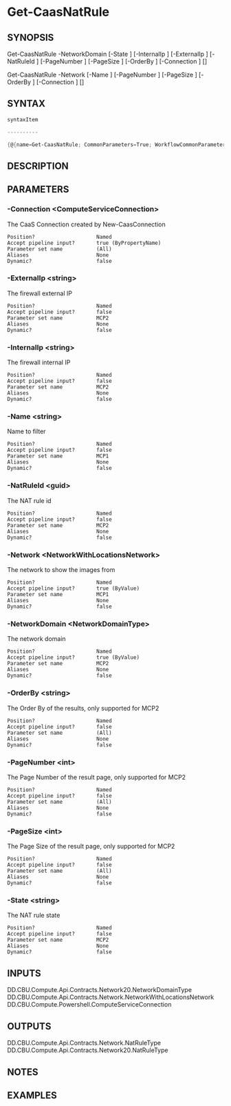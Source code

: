 ﻿Get-CaasNatRule
===================

## SYNOPSIS

Get-CaasNatRule -NetworkDomain <NetworkDomainType> [-State <string>] [-InternalIp <string>] [-ExternalIp <string>] [-NatRuleId <guid>] [-PageNumber <int>] [-PageSize <int>] [-OrderBy <string>] [-Connection <ComputeServiceConnection>] [<CommonParameters>]

Get-CaasNatRule -Network <NetworkWithLocationsNetwork> [-Name <string>] [-PageNumber <int>] [-PageSize <int>] [-OrderBy <string>] [-Connection <ComputeServiceConnection>] [<CommonParameters>]


## SYNTAX
```powershell
syntaxItem                                                                                                                                                                                                            

----------                                                                                                                                                                                                            

{@{name=Get-CaasNatRule; CommonParameters=True; WorkflowCommonParameters=False; parameter=System.Object[]}, @{name=Get-CaasNatRule; CommonParameters=True; WorkflowCommonParameters=False; parameter=System.Object[]}}
```

## DESCRIPTION


## PARAMETERS
### -Connection &lt;ComputeServiceConnection&gt;
The CaaS Connection created by New-CaasConnection
```
Position?                    Named
Accept pipeline input?       true (ByPropertyName)
Parameter set name           (All)
Aliases                      None
Dynamic?                     false
```
 
### -ExternalIp &lt;string&gt;
The firewall external IP
```
Position?                    Named
Accept pipeline input?       false
Parameter set name           MCP2
Aliases                      None
Dynamic?                     false
```
 
### -InternalIp &lt;string&gt;
The firewall internal IP
```
Position?                    Named
Accept pipeline input?       false
Parameter set name           MCP2
Aliases                      None
Dynamic?                     false
```
 
### -Name &lt;string&gt;
Name to filter
```
Position?                    Named
Accept pipeline input?       false
Parameter set name           MCP1
Aliases                      None
Dynamic?                     false
```
 
### -NatRuleId &lt;guid&gt;
The NAT rule id
```
Position?                    Named
Accept pipeline input?       false
Parameter set name           MCP2
Aliases                      None
Dynamic?                     false
```
 
### -Network &lt;NetworkWithLocationsNetwork&gt;
The network to show the images from
```
Position?                    Named
Accept pipeline input?       true (ByValue)
Parameter set name           MCP1
Aliases                      None
Dynamic?                     false
```
 
### -NetworkDomain &lt;NetworkDomainType&gt;
The network domain
```
Position?                    Named
Accept pipeline input?       true (ByValue)
Parameter set name           MCP2
Aliases                      None
Dynamic?                     false
```
 
### -OrderBy &lt;string&gt;
The Order By of the results, only supported for MCP2
```
Position?                    Named
Accept pipeline input?       false
Parameter set name           (All)
Aliases                      None
Dynamic?                     false
```
 
### -PageNumber &lt;int&gt;
The Page Number of the result page, only supported for MCP2
```
Position?                    Named
Accept pipeline input?       false
Parameter set name           (All)
Aliases                      None
Dynamic?                     false
```
 
### -PageSize &lt;int&gt;
The Page Size of the result page, only supported for MCP2
```
Position?                    Named
Accept pipeline input?       false
Parameter set name           (All)
Aliases                      None
Dynamic?                     false
```
 
### -State &lt;string&gt;
The NAT rule state
```
Position?                    Named
Accept pipeline input?       false
Parameter set name           MCP2
Aliases                      None
Dynamic?                     false
```

## INPUTS
DD.CBU.Compute.Api.Contracts.Network20.NetworkDomainType
DD.CBU.Compute.Api.Contracts.Network.NetworkWithLocationsNetwork
DD.CBU.Compute.Powershell.ComputeServiceConnection


## OUTPUTS
DD.CBU.Compute.Api.Contracts.Network.NatRuleType
DD.CBU.Compute.Api.Contracts.Network20.NatRuleType


## NOTES


## EXAMPLES
